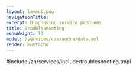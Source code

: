 ```yaml
---
layout: layout.pug
navigationTitle:
excerpt: Diagnosing service problems
title: Troubleshooting
menuWeight: 70
model: /services/cassandra/data.yml
render: mustache
---
```


#include /zh/services/include/troubleshooting.tmpl
